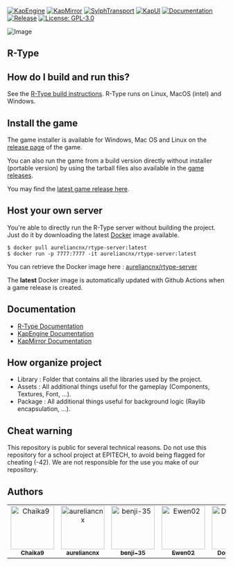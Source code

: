 [![KapEngine](https://img.shields.io/badge/KapEngine-brightgreen.svg)](https://github.com/benji-35/KapEngine/)
[![KapMirror](https://img.shields.io/badge/KapMirror-brightgreen.svg)](https://github.com/Chaika9/KapMirror/)
[![SylphTransport](https://img.shields.io/badge/SylphTransport-brightgreen.svg)](https://github.com/Chaika9/SylphTransport/)
[![KapUI](https://img.shields.io/badge/KapUI-brightgreen.svg)](https://github.com/benji-35/KapUi)
[![Documentation](https://img.shields.io/badge/docs-brightgreen.svg)](https://chaika9.gitbook.io/rtype/)
[![Release](https://img.shields.io/github/release/aureliancnx/R-Type.svg)](https://github.com/aureliancnx/R-Type/releases/latest)
[![License: GPL-3.0](https://img.shields.io/badge/License-GPL--3.0-brightgreen.svg)](https://github.com/aureliancnx/R-Type/blob/main/LICENSE)

<img src="https://fs-prod-cdn.nintendo-europe.com/media/images/10_share_images/games_15/virtual_console_wii_u_7/H2x1_WiiUVC_RType.jpg" title="R-Type" alt="Image"/>

## R-Type

## How do I build and run this?
See the [R-Type build instructions](https://chaika9.gitbook.io/rtype/user-manuel/build-instructions). R-Type runs on Linux, MacOS (intel) and Windows.

## Install the game

The game installer is available for Windows, Mac OS and Linux on the [release page](https://github.com/aureliancnx/R-Type/releases) of the game.

You can also run the game from a build version directly without installer (portable version) by using the tarball files also available in the [game releases](https://github.com/aureliancnx/R-Type/releases).

You may find the [latest game release here](https://github.com/aureliancnx/R-Type/releases/latest).

## Host your own server
You're able to directly run the R-Type server without building the project. Just do it by downloading the latest [Docker](https://docs.docker.com/engine/install/) image available.

```
$ docker pull aureliancnx/rtype-server:latest
$ docker run -p 7777:7777 -it aureliancnx/rtype-server:latest
```

You can retrieve the Docker image here : [aureliancnx/rtype-server](https://hub.docker.com/repository/docker/aureliancnx/rtype-server)

The **latest** Docker image is automatically updated with Github Actions when a game release is created.

## Documentation
- [R-Type Documentation](https://chaika9.gitbook.io/rtype/)
- [KapEngine Documentation](https://kap35.gitbook.io/kap-engine-wiki/)
- [KapMirror Documentation](https://chaika9.gitbook.io/kapmirror/)

## How organize project
- Library : Folder that contains all the libraries used by the project.
- Assets : All additional things useful for the gameplay (Components, Textures, Font, ...).
- Package : All additional things useful for background logic (Raylib encapsulation, ...).

## Cheat warning

This repository is public for several technical reasons. Do not use this repository for a school project at EPITECH, to avoid being flagged for cheating (-42). We are not responsible for the use you make of our repository.

## Authors

<table>
    <tbody>
        <tr>
            <td align="center"><a href="https://github.com/Chaika9/"><img src="https://avatars.githubusercontent.com/u/30606616?v=4?s=100" width="100px;" alt="Chaika9"/><br /><sub><b>Chaika9</b></sub></a><br /></td>
            <td align="center"><a href="https://github.com/aureliancnx/"><img src="https://avatars.githubusercontent.com/u/72009413?v=4?s=100" width="100px;" alt="aureliancnx"/><br /><sub><b>aureliancnx</b></sub></a><br /></td>
            <td align="center"><a href="https://github.com/benji-35/"><img src="https://avatars.githubusercontent.com/u/72010213?v=4?s=100" width="100px;" alt="benji-35"/><br /><sub><b>benji-35</b></sub></a><br /></td>
            <td align="center"><a href="https://github.com/Ewen02/"><img src="https://avatars.githubusercontent.com/u/72020898?v=4?s=100" width="100px;" alt="Ewen02"/><br /><sub><b>Ewen02</b></sub></a><br /></td>
            <td align="center"><a href="https://github.com/DosserPaul/"><img src="https://avatars.githubusercontent.com/u/72012163?v=4?s=100" width="100px;" alt="DosserPaul"/><br /><sub><b>DosserPaul</b></sub></a><br /></td>
            <td align="center"><a href="https://github.com/meredith-lbj/"><img src="https://avatars.githubusercontent.com/u/72020241?v=4?s=100" width="100px;" alt="meredith-lbj"/><br /><sub><b>meredith-lbj</b></sub></a><br /></td>
        </tr>
    </tbody>
</table>
